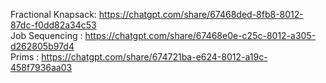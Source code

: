 Fractional Knapsack: https://chatgpt.com/share/67468ded-8fb8-8012-87dc-f0dd82a34c53 \
Job Sequencing : https://chatgpt.com/share/67468e0e-c25c-8012-a305-d262805b97d4 \
Prims : https://chatgpt.com/share/674721ba-e624-8012-a19c-458f7936aa03
